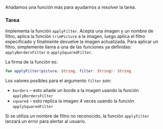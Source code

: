 Añadamos una función más para ayudarnos a resolver la tarea.

### Tarea

Implementa la función `applyFilter`. Acepta una imagen y un nombre de filtro, aplica la función `trimPicture` a la imagen, luego aplica el filtro especificado y finalmente devuelve la imagen actualizada. Para aplicar un filtro, simplemente llama a una de las funciones ya definidas: `applyBordersFilter` o `applySquaredFilter`.

<div class="hint" title="Haz clic para ver la firma de la función applyFilter">

La firma de la función es:
```kotlin
fun applyFilter(picture: String, filter: String): String
```
</div>

Los valores posibles para el argumento `filter` son:

- `borders` – esto añade un borde a la imagen usando la función `applyBordersFilter`
- `squared` – esto replica la imagen 4 veces usando la función `applySquaredFilter`

Si se utiliza un nombre de filtro no reconocido, la función `applyFilter` lanzará un error para alertar al usuario.